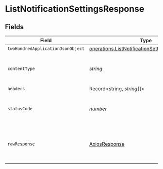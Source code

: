 # ListNotificationSettingsResponse


## Fields

| Field                                                                                                              | Type                                                                                                               | Required                                                                                                           | Description                                                                                                        |
| ------------------------------------------------------------------------------------------------------------------ | ------------------------------------------------------------------------------------------------------------------ | ------------------------------------------------------------------------------------------------------------------ | ------------------------------------------------------------------------------------------------------------------ |
| `twoHundredApplicationJsonObject`                                                                                  | [operations.ListNotificationSettingsResponseBody](../../models/operations/listnotificationsettingsresponsebody.md) | :heavy_minus_sign:                                                                                                 | OK                                                                                                                 |
| `contentType`                                                                                                      | *string*                                                                                                           | :heavy_check_mark:                                                                                                 | HTTP response content type for this operation                                                                      |
| `headers`                                                                                                          | Record<string, *string*[]>                                                                                         | :heavy_minus_sign:                                                                                                 | N/A                                                                                                                |
| `statusCode`                                                                                                       | *number*                                                                                                           | :heavy_check_mark:                                                                                                 | HTTP response status code for this operation                                                                       |
| `rawResponse`                                                                                                      | [AxiosResponse](https://axios-http.com/docs/res_schema)                                                            | :heavy_minus_sign:                                                                                                 | Raw HTTP response; suitable for custom response parsing                                                            |